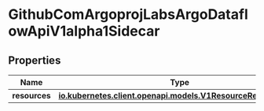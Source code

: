 

# GithubComArgoprojLabsArgoDataflowApiV1alpha1Sidecar


## Properties

Name | Type | Description | Notes
------------ | ------------- | ------------- | -------------
**resources** | [**io.kubernetes.client.openapi.models.V1ResourceRequirements**](io.kubernetes.client.openapi.models.V1ResourceRequirements.md) |  |  [optional]



